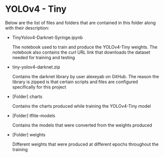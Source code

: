# YOLOv4 - Tiny

Below are the list of files and folders that are contained in this folder along with their description:

- TinyYolov4-Darknet-Syringe.ipynb

  The notebook used to train and produce the YOLOv4-Tiny weights. The notebook also contains the curl URL link that downloads the dataset needed for training and testing

- tiny-yolov4-darknet.zip

  Contains the darknet library by user alexeyab on GitHub. The reason the library is zipped is that certain scripts and files are configured specifically for this project
  
- [Folder] charts

  Contains the charts produced while training the YOLOv4-Tiny model
  
- [Folder] tflite-models

  Contains the models that were converted from the weights produced
  
- [Folder] weights

  Different weights that were produced at different epochs throughout the training
  
  
  
  

